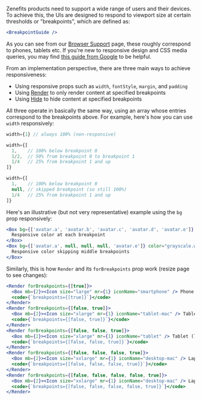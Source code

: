 Zenefits products need to support a wide range of users and their devices. To achieve this, the UIs are designed to
respond to viewport size at certain thresholds or "breakpoints", which are defined as:

```jsx noeditor
<BreakpointGuide />
```

As you can see from our
[Browser Support](https://confluence.inside-zen.com/display/ENG/Browser+Support#BrowserSupport-Breakpoints) page, these
roughly correspond to phones, tablets etc. If you're new to responsive design and CSS media
queries, you may find [this guide from Google](https://developers.google.com/web/fundamentals/design-and-ux/responsive/)
to be helpful.

From an implementation perspective, there are three main ways to achieve responsiveness:

- Using responsive props such as `width`, `fontStyle`, `margin`, and `padding`
- Using [Render](#!/Render) to only render content at specified breakpoints
- Using [Hide](#!/Hide) to hide content at specified breakpoints

All three operate in basically the same way, using an array whose entries correspond to the breakpoints above.
For example, here's how you can use `width` responsively:

```jsx static
width={1} // always 100% (non-responsive)

width={[
  1,    // 100% below breakpoint 0
  1/2,  // 50% from breakpoint 0 to breakpoint 1
  1/4   // 25% from breakpoint 1 and up
]}

width={[
  1,    // 100% below breakpoint 0
  null, // skipped breakpoint (so still 100%)
  1/4   // 25% from breakpoint 1 and up
]}
```

Here's an illustrative (but not very representative) example using the `bg` prop responsively:

```jsx
<Box bg={['avatar.a', 'avatar.b', 'avatar.c', 'avatar.d', 'avatar.e']} color="grayscale.white" p={3} mb={3}>
  Responsive color at each breakpoint
</Box>
<Box bg={['avatar.a', null, null, null, 'avatar.e']} color="grayscale.white" p={3}>
  Responsive color skipping middle breakpoints
</Box>
```

Similarly, this is how `Render` and its `forBreakpoints` prop work (resize page to see changes):

```jsx
<Render forBreakpoints={[true]}>
  <Box mb={2}><Icon size="large" mr={1} iconName="smartphone" /> Phone  &lt; 512px</Box>
  <code>{`breakpoints={[true]}`}</code>
</Render>
<Render forBreakpoints={[false, true]}>
  <Box mb={2}><Icon size="xlarge" mr={1} iconName="tablet-mac" /> Tablet (portrait)  ≥ 512px &lt; 768px</Box>
  <code>{`breakpoints={[false, true]}`}</code>
</Render>
<Render forBreakpoints={[false, false, true]}>
  <Box mb={2}><Icon size="xlarge" mr={1} iconName="tablet" /> Tablet (landscape)  ≥ 768px &lt; 1024px</Box>
  <code>{`breakpoints={[false, false, true]}`}</code>
</Render>
<Render forBreakpoints={[false, false, false, true]}>
  <Box mb={2}><Icon size="xxlarge" mr={1} iconName="desktop-mac" /> Laptop  ≥ 1024px &lt; 1280px</Box>
  <code>{`breakpoints={[false, false, false, true]}`}</code>
</Render>
<Render forBreakpoints={[false, false, false, false, true]}>
  <Box mb={2}><Icon size="xxlarge" mr={1} iconName="desktop-mac" /> Laptop (Large)  ≥ 1280px</Box>
  <code>{`breakpoints={[false, false, false, false, true]}`}</code>
</Render>
```
